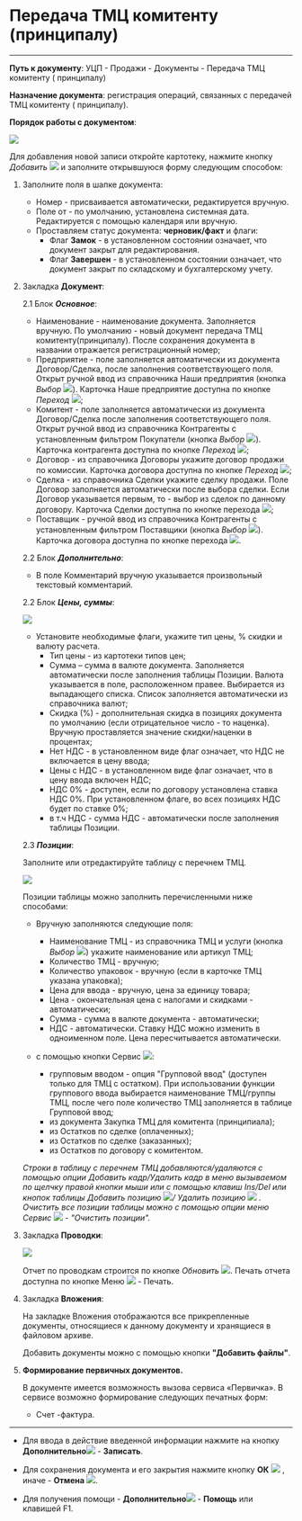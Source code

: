 ﻿# Передача ТМЦ комитенту (принципалу)

----------

**Путь к документу**: УЦП - Продажи - Документы - Передача ТМЦ комитенту ( принципалу)

**Назначение документа**: регистрация операций, связанных с передачей ТМЦ комитенту ( принципалу). 

**Порядок работы с документом**:

![](topic:.УЦП.AddFiles.Screenshot_1863.jpg)

Для добавления новой записи откройте картотеку, нажмите кнопку *Добавить* ![](topic:Com.AddFiles.Buttons.Btn_Add.png) и заполните открывшуюся форму следующим способом:

1. Заполните поля в шапке документа:

    * Номер - присваивается автоматически, редактируется вручную. 
    * Поле от - по умолчанию, установлена системная дата. Редактируется с помощью календаря или вручную. 
    * Проставляем статус документа: **черновик/факт** и флаги:
        * Флаг **Замок** - в установленном состоянии означает, что документ закрыт для редактирования. 
        * Флаг **Завершен** - в установленном состоянии означает, что документ закрыт по складскому и бухгалтерскому учету. 

2. Закладка **Документ**: 

    2.1 Блок ***Основное***:

    * Наименование -  наименование документа. Заполняется вручную. По умолчанию - новый документ передача ТМЦ комитенту(принципалу). После сохранения документа
    в названии отражается регистрационный номер;
    * Предприятие - поле заполняется автоматически из документа Договор/Сделка, после заполнения соответствующего поля. Открыт ручной ввод из справочника
    Наши предприятия (кнопка *Выбор* ![](topic:Com.AddFiles.Buttons.Btn_select.png)). Карточка Наше предприятие доступна по кнопке *Переход* ![](topic:Com.AddFiles.Buttons.Btn_go.png);
    * Комитент - поле заполняется автоматически из документа Договор/Сделка после заполнения соответствующего поля. Открыт ручной ввод из справочника Контрагенты
    с установленным фильтром Покупатели (кнопка *Выбор* ![](topic:Com.AddFiles.Buttons.Btn_select.png)). Карточка контрагента доступна по кнопке *Переход* ![](topic:Com.AddFiles.Buttons.Btn_go.png);
    * Договор - из справочника Договоры укажите договор продажи по комиссии. Карточка договора доступна по кнопке *Переход* ![](topic:Com.AddFiles.Buttons.Btn_go.png);
    * Сделка - из справочника Сделки укажите сделку продажи. Поле Договор заполняется автоматически после выбора сделки. Если Договор указывается первым, то - выбор из сделок
    по данному договору.  Карточка Сделки доступна по кнопке перехода ![](topic:Com.AddFiles.Buttons.Btn_go.png);
    * Поставщик - ручной ввод из справочника Контрагенты с установленным фильтром Поставщики (кнопка *Выбор* ![](topic:Com.AddFiles.Buttons.Btn_select.png)).
    Карточка договора доступна по кнопке перехода ![](topic:Com.AddFiles.Buttons.Btn_go.png).

    2.2 Блок ***Дополнительно***:

    <!---Установите необходимые флаги и заполните поля блока:

    - Флаг "*Передан в бухгалтерию*" в установленном состоянии означает, что по документу сформированы проводки в модуле "УиФ";
    - Флаг "*Передавать в бухгалтерию*" в установленном состоянии означает, что документ готов для передачи в "УиФ" с целью формирования проводок по Бухучету;  лаг Передавать в бухгалтерию в установленном состоянии означает, что документ готов для передачи в систему “Бухгалтерский учет ТМЦ” для формирования проводок по Бухучету;
    --->
    * В поле Комментарий вручную указывается произвольный текстовый комментарий.

    2.2 Блок ***Цены, суммы***:

    ![](topic:.УЦП.AddFiles.Screenshot_1864.jpg)

    * Установите необходимые флаги, укажите тип цены, % скидки и валюту расчета.
        * Тип цены - из картотеки типов цен;
        * Сумма – сумма в валюте документа. Заполняется автоматически после заполнения таблицы Позиции. Валюта  указывается в поле, расположенном правее. Выбирается из выпадающего списка. Список заполняется автоматически из справочника валют;
        * Скидка (%) - дополнительная скидка в позициях документа по умолчанию (если отрицательное число - то наценка). Вручную проставляется значение скидки/наценки в процентах;
        * Нет НДС - в установленном виде флаг означает, что НДС не включается в цену ввода;
        * Цены с НДС - в установленном виде флаг означает, что в цену ввода включен НДС;
        * НДС 0% -  доступен, если по договору установлена ставка НДС 0%. При установленном флаге, во всех позициях НДС будет по ставке 0%;
        * в т.ч НДС - сумма НДС - автоматически после заполнения таблицы Позиции.

    2.3 ***Позиции***:

    Заполните или отредактируйте таблицу с перечнем ТМЦ. 

    ![](topic:.УЦП.AddFiles.Screenshot_1865.jpg)

    Позиции таблицы можно заполнить перечисленными ниже способами:

    * Вручную заполняются следующие поля:
        * Наименование ТМЦ - из справочника ТМЦ и услуги (кнопка *Выбор* ![](topic:Com.AddFiles.Buttons.Btn_select.png)) укажите наименование или артикул ТМЦ;
        * Количество ТМЦ - вручную;
        * Количество упаковок - вручную (если в карточке ТМЦ указана упаковка);
        * Цена для ввода - вручную, цена за единицу товара;
        * Цена - окончательная цена с налогами и скидками - автоматически;
        * Сумма - сумма в валюте документа - автоматически;
        * НДС - автоматически. Ставку НДС можно изменить в одноименном поле. Цена пересчитывается автоматически.
    
    * с помощью кнопки Сервис ![](topic:SCM.AddFiles.Buttons.Btn_Services.png):
        * групповым вводом - опция "Групповой ввод" (доступен только для ТМЦ с остатком).  При использовании функции группового ввода выбирается наименование ТМЦ/группы ТМЦ, после чего поле количество ТМЦ заполняется в таблице Групповой ввод;
        * из документа Закупка ТМЦ для комитента (принципиала);
        * из Остатков по сделке (оплаченных);
        * из Остатков по сделке (заказанных);
        * из Остатков по договору с комитентом.

    *Строки в таблицу с перечнем ТМЦ добавляются/удаляются с помощью опции Добавить кадр/Удалить кадр в меню вызываемом по щелчку правой кнопки мыши или с помощью клавиш Ins/Del или кнопок таблицы Добавить позицию ![](topic:SCM.AddFiles.Buttons.Btn_Add.png)/ Удалить позицию ![](topic:SCM.AddFiles.Buttons.Btn_Del_tab.png) . Очистить  все позиции таблицы можно с помощью опции меню  Сервис ![](topic:SCM.AddFiles.Buttons.Btn_Services.png) - "Очистить позиции".*

3. Закладка **Проводки**: 

    ![](topic:.УЦП.AddFiles.Screenshot_1866.jpg)

    Отчет по проводкам строится по кнопке *Обновить* ![](topic:Com.AddFiles.Buttons.Btn_Refresh.png). Печать отчета доступна по кнопке Меню ![](topic:SCM.AddFiles.Buttons.Btn_SystemMenu.png) - Печать.

4. Закладка **Вложения**:

    На закладке Вложения отображаются все прикрепленные документы, относящиеся к данному документу и хранящиеся в файловом архиве.

    Добавить документы можно с помощью кнопки **"Добавить файлы"**.

5. **Формирование первичных документов.**

    В документе имеется возможность вызова сервиса «Первичка». В сервисе возможно формирование следующих печатных форм:
    * Счет -фактура.

_______________

* Для ввода в действие введенной информации нажмите на кнопку **Дополнительно**![](topic:Com.AddFiles.Buttons.Btn_OK.png) - **Записать**.

* Для сохранения документа и его закрытия нажмите кнопку **ОК** ![](topic:Com.AddFiles.Buttons.Btn_Ok_grey.png) , иначе - **Отмена** ![](topic:Com.AddFiles.Buttons.BtnCloseCancel.png).

* Для получения помощи - **Дополнительно**![](topic:Com.AddFiles.Buttons.Btn_OK.png) - **Помощь** или клавишей F1.










